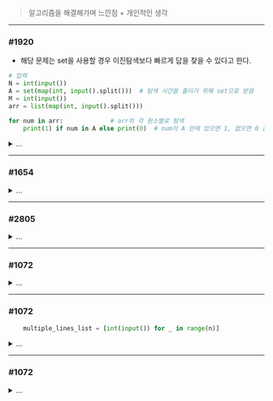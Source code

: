 > 알고리즘을 해결해가며 느낀점 + 개인적인 생각

---
### #1920

- 해당 문제는 set을 사용할 경우 이진탐색보다 빠르게 답을 찾을 수 있다고 한다.
``` python
# 입력
N = int(input())
A = set(map(int, input().split()))	# 탐색 시간을 줄이기 위해 set으로 받음
M = int(input())
arr = list(map(int, input().split()))

for num in arr:				# arr의 각 원소별로 탐색
    print(1) if num in A else print(0)	# num이 A 안에 있으면 1, 없으면 0 출력
```
<details>
<summary> ... </summary>

    binary search 첫 해결 문제.
    min(lt) 과 max(rt) 값을 설정하고 중간 값(mid)을 세워 검증하고
    기준보다 작다면 lt와 mid 사이에서 다시 검증,
    기준보다 크다면 mid와 rt 사이에서 다시 검증.


</details>

---
### #1654
<details>
<summary> ... </summary>

    lan선 이라는 단어에 꽂혀서 자꾸 다른 생각을 하게 됨
    대학생 시절 이진 탐색을 배웠을 즈음이 떠올랐다.
    lt 값과 rt 값이 교차하는 순간 탐색이 종료 된다는 것.
</details>

---
### #2805
<details>
<summary> ... </summary>

    #1654와 같은 유형.
    4764 ms로 통과. 비슷한 시간대에 384 ms 걸린 풀이도 보여서 다시 풀이 예정
</details>

---
### #1072
<details>
<summary> ... </summary>

    answer와 그를 구하는데 비교되는 승률의 혼동으로 조금 헤맸다.
</details>

---
### #1072

``` python
    multiple_lines_list = [int(input()) for _ in range(n)]
```
<details>
<summary> ... </summary>

    집에서 빨리 쉬겠다며 퇴근 버스 안에서 풀었다.
    그러다보니 전 문제에 풀었던 방식은 생각이 잘 났지만
    list 를 만드는 컴프리헨션이 생각나지 않았기에 상기시킬겸 기록해둔다.
</details>


---
### #1072
<details>
<summary> ... </summary>

    list의 index 값과 index에 해당되는 값에 혼동이 생겨 오래 걸린 문제.
    예시를 들어보며 풀다보니 헷갈리는 점이 풀리면서 문제도 풀렸다.
</details>